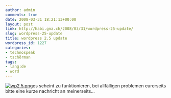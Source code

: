 ```yaml
---
author: admin
comments: true
date: 2008-03-31 18:21:13+00:00
layout: post
link: http://habi.gna.ch/2008/03/31/wordpress-25-update/
slug: wordpress-25-update
title: wordpress 2.5 update
wordpress_id: 1227
categories:
- technospeak
- tschörman
tags:
- lang:de
- word
---
```


[![wp2.5.png](http://habi.gna.ch/wp-content/uploads/2008/03/wp251.jpg)](http://habi.gna.ch/wp-content/uploads/2008/03/wp25.jpg)es scheint zu funktionieren, bei allfälligen problemen eurerseits bitte eine kurze nachricht an meinerseits...

  


